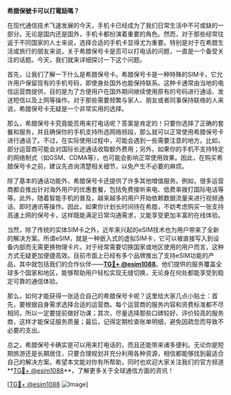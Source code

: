 **希腊保號卡可以打電話嗎？**

在现代通信技术飞速发展的今天，手机卡已经成为了我们日常生活中不可或缺的一部分。无论是国内还是国外，手机卡都扮演着重要的角色。然而，对于那些经常往返于不同国家的人士来说，选择合适的手机卡显得尤为重要。特别是对于在希腊生活或旅行的朋友来说，关于希腊保号卡是否可以打电话的问题，一直是一个备受关注的话题。今天，我们就来详细探讨一下这个问题。

首先，让我们了解一下什么是希腊保号卡。希腊保号卡是一种特殊的SIM卡，它允许用户保留现有的手机号码，即使身处国外也能保持联系。这种卡通常由当地的电信运营商提供，目的是为了方便用户在国外期间继续使用原有的号码进行通话、发送短信以及上网等操作。对于那些需要频繁与家人、朋友或者同事保持联络的人来说，希腊保号卡无疑是一个非常实用的选择。

那么，希腊保号卡究竟能否用来打电话呢？答案是肯定的！只要你选择了正确的套餐和服务，并且确保你的手机支持所选网络频段，那么就可以正常使用希腊保号卡进行通话了。不过，在实际使用过程中，可能会遇到一些需要注意的地方。比如，部分运营商可能会对国际长途通话收取额外费用；另外，如果你的手机不支持特定的网络制式（如GSM、CDMA等），也可能会影响正常使用效果。因此，在购买希腊保号卡之前，建议先咨询清楚相关细节，以免产生不必要的麻烦。

除了基本的通话功能外，希腊保号卡还提供了许多其他增值服务。例如，很多运营商都会推出针对海外用户的优惠套餐，包括免费接听来电、低费率拨打国际电话等等。此外，随着智能手机的普及，越来越多的用户开始依赖数据流量来进行视频通话、即时通讯等操作。因此，如果你计划长时间待在希腊，不妨考虑购买一张支持高速上网的保号卡，这样既能满足日常沟通需求，又能享受更加丰富的在线体验。

当然，除了传统的实体SIM卡之外，近年来兴起的eSIM技术也为用户带来了全新的解决方案。所谓eSIM，就是一种嵌入式的虚拟SIM卡，它可以被直接写入到设备内部而无需更换物理卡片。对于经常需要切换国家或地区使用的用户而言，这种方式无疑更加便捷高效。目前市面上已经有多个品牌推出了支持eSIM功能的产品，其中就包括我们的合作伙伴——**[TG💪+ @esim1088](https://t.me/s/esim1088)**。他们提供的服务覆盖全球多个国家和地区，能够帮助用户轻松实现无缝切换，无论身在何处都能享受到稳定可靠的通信体验。

那么，如何才能获得一张适合自己的希腊保号卡呢？这里给大家几点小贴士：首先，要根据自身需求选择合适的运营商。每个运营商的服务内容和资费标准都不尽相同，所以一定要提前做好功课；其次，尽量选择那些口碑较好、评价较高的服务商，这样才能保证服务质量；最后，记得定期检查账单明细，避免因疏忽而导致不必要的支出。

总之，希腊保号卡确实是可以用来打电话的，而且还能带来诸多便利。无论你是短期旅游还是长期居住，只要合理规划并充分利用各种资源，相信都能够找到最适合自己的解决方案。希望本文能对你有所帮助，同时也欢迎大家关注我们的官方频道**[TG💪+ @esim1088](https://t.me/s/esim1088)**，了解更多关于全球通信方面的资讯！

[[TG💪+ @esim1088](https://t.me/s/esim1088) ![Image](https://i.postimg.cc/4NQfJmqS/Snipaste-2025-05-13-00-14-12.png)]
